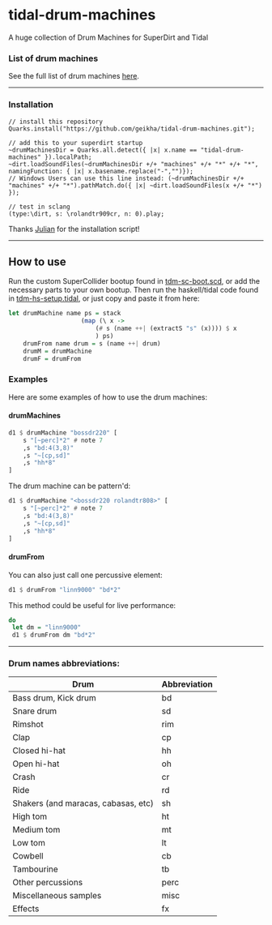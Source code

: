 # tidal-drum-machines
 A huge collection of Drum Machines for SuperDirt and Tidal

### List of drum machines

See the full list of drum machines [here](/machines).

---

### Installation

```supercollider
// install this repository
Quarks.install("https://github.com/geikha/tidal-drum-machines.git");

// add this to your superdirt startup
~drumMachinesDir = Quarks.all.detect({ |x| x.name == "tidal-drum-machines" }).localPath;
~dirt.loadSoundFiles(~drumMachinesDir +/+ "machines" +/+ "*" +/+ "*", namingFunction: { |x| x.basename.replace("-","")});
// Windows Users can use this line instead: (~drumMachinesDir +/+ "machines" +/+ "*").pathMatch.do({ |x| ~dirt.loadSoundFiles(x +/+ "*") });

// test in sclang
(type:\dirt, s: \rolandtr909cr, n: 0).play;
```
Thanks [Julian](https://github.com/telephon) for the installation script!

---

## How to use

Run the custom SuperCollider bootup found in [tdm-sc-boot.scd](/tdm-sc-boot.scd), or add the necessary parts to your own bootup. Then run the haskell/tidal code found in [tdm-hs-setup.tidal](/tdm-hs-setup.tidal), or just copy and paste it from here:

```hs
let drumMachine name ps = stack 
                    (map (\ x -> 
                        (# s (name ++| (extractS "s" (x)))) $ x
                        ) ps)
    drumFrom name drum = s (name ++| drum)
    drumM = drumMachine
    drumF = drumFrom
```

### Examples

Here are some examples of how to use the drum machines:

#### drumMachines

```hs
d1 $ drumMachine "bossdr220" [
    s "[~perc]*2" # note 7
    ,s "bd:4(3,8)"
    ,s "~[cp,sd]"
    ,s "hh*8"
]
```

The drum machine can be pattern'd:
```hs
d1 $ drumMachine "<bossdr220 rolandtr808>" [
    s "[~perc]*2" # note 7
    ,s "bd:4(3,8)"
    ,s "~[cp,sd]"
    ,s "hh*8"
]
```

#### drumFrom

You can also just call one percussive element:

```hs
d1 $ drumFrom "linn9000" "bd*2"
```

This method could be useful for live performance:
```hs
do
 let dm = "linn9000"
 d1 $ drumFrom dm "bd*2"
```

---

### Drum names abbreviations:
| Drum                                | Abbreviation |
|-------------------------------------|--------------|
| Bass drum, Kick drum                | bd           |
| Snare drum                          | sd           |
| Rimshot                             | rim          |
| Clap                                | cp           |
| Closed hi-hat                       | hh           |
| Open hi-hat                         | oh           |
| Crash                               | cr           |
| Ride                                | rd           |
| Shakers (and maracas, cabasas, etc) | sh           |
| High tom                            | ht           |
| Medium tom                          | mt           |
| Low tom                             | lt           |
| Cowbell                             | cb           |
| Tambourine                          | tb           |
| Other percussions                   | perc         |
| Miscellaneous samples               | misc         |
| Effects                             | fx           |
